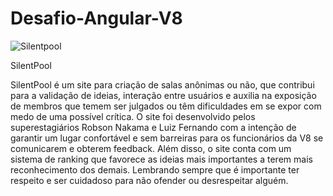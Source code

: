 # Desafio-Angular-V8

![Silentpool](https://github.com/RobsonRioki/Desafio-Angular-V8/assets/158287120/7666db0e-d916-466b-9a57-bafacc0cf53e)

SilentPool

SilentPool é um site para criação de salas anônimas ou não, que contribui para a validação de ideias, interação entre usuários e auxilia na exposição de membros que temem ser julgados ou têm dificuldades em se expor com medo de uma possível crítica. O site foi desenvolvido pelos superestagiários Robson Nakama e Luiz Fernando com a intenção de garantir um lugar confortável e sem barreiras para os funcionários da V8 se comunicarem e obterem feedback. Além disso, o site conta com um sistema de ranking que favorece as ideias mais importantes a terem mais reconhecimento dos demais. Lembrando sempre que é importante ter respeito e ser cuidadoso para não ofender ou desrespeitar alguém.
